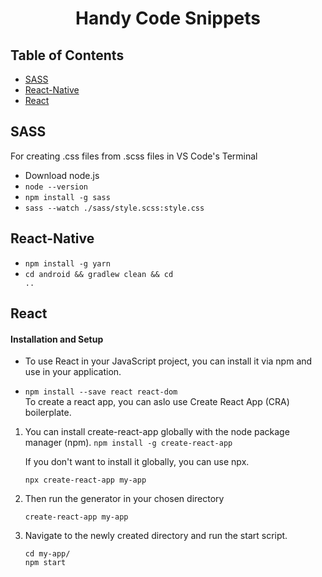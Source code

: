 <h1 align="center">Handy Code Snippets</h1>

## Table of Contents

- [SASS](#SASS)
- [React-Native](#React-Native)
- [React](#React)

## SASS

For creating .css files from .scss files in VS Code's Terminal 

- Download node.js <br/>
- <code>node --version</code> <br/>
- <code>npm install -g sass</code> <br/>
- <code>sass --watch ./sass/style.scss:style.css </code><br/>


## React-Native

- <code>npm install -g yarn</code><br/>
- <code>cd android && gradlew clean && cd ..</code><br/>

## React
#### Installation and Setup

- To use React in your JavaScript project, you can install it via npm and use in your application.

- <code>npm install --save react react-dom</code><br/>
  To create a react app, you can aslo use Create React App (CRA) boilerplate.

1. You can install create-react-app globally with the node package manager (npm).
   <code>npm install -g create-react-app</code><br/>
   
   If you don't want to install it globally, you can use npx.

   <code>npx create-react-app my-app</code><br/>

2. Then run the generator in your chosen directory

   <code>create-react-app my-app</code><br/>

3. Navigate to the newly created directory and run the start script.
   
   <code>cd my-app/</code><br/>
   <code>npm start</code><br/>

